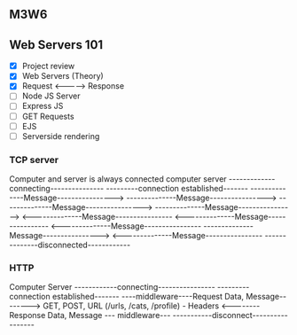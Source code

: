 ## M3W6

## Web Servers 101

- [x] Project review
- [x] Web Servers (Theory)
- [x] Request <-----> Response
- [ ] Node JS Server
- [ ] Express JS
- [ ] GET Requests
- [ ] EJS
- [ ] Serverside rendering

### TCP server

Computer and server is always connected
computer server
-------------connecting---------------
---------connection established-------
--------------Message---------------->
--------------Message---------------->
--------------Message---------------->
--------------Message---------------->
<--------------Message----------------
<--------------Message----------------
<--------------Message----------------
--------------Message---------------->
<--------------Message----------------
--------------disconnected------------

### HTTP

Computer Server
------------connecting----------------
---------connection established-------
----middleware----Request Data, Message--------> GET, POST, URL (/urls, /cats, /profile) - Headers
<--------Response Data, Message --- middleware---
-----------disconnect-----------------
